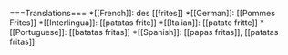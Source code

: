 ===Translations===
*[[French]]: des [[frites]]
*[[German]]: [[Pommes Frites]]
*[[Interlingua]]: [[patatas frite]]
*[[Italian]]: [[patate fritte]]
*[[Portuguese]]: [[batatas fritas]]
*[[Spanish]]: [[papas fritas]], [[patatas fritas]]